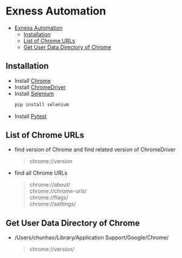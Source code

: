 
# Exness Automation
- [Exness Automation](#exness-automation)
  - [Installation](#installation)
  - [List of Chrome URLs](#list-of-chrome-urls)
  - [Get User Data Directory of Chrome](#get-user-data-directory-of-chrome)



## Installation
- Install [Chrome](https://www.google.com/chrome/)
- Install [ChromeDriver](https://chromedriver.chromium.org/downloads)
- Install [Selenium](https://selenium-python.readthedocs.io/installation.html)
    ```bash
    pip install selenium
    ```
- Install [Pytest](https://docs.pytest.org/en/stable/getting-started.html) 
 

## List of Chrome URLs
- find version of Chrome and find related version of ChromeDriver
    > chrome://version  

- find all Chrome URLs
    > chrome://about/  
    > chrome://chrome-urls/  
    > chrome://flags/  
    > chrome://settings/  

## Get User Data Directory of Chrome
- /Users/chunhao/Library/Application Support/Google/Chrome/
  > chrome://version/


